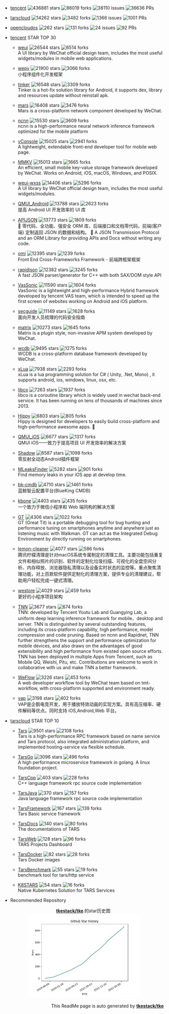 
+ [tencent](https://github.com/tencent)
![436881 stars](https://img.shields.io/badge/Stars-436881-green)
![86019 forks](https://img.shields.io/badge/Forks-86019-green)
![38110 issues](https://img.shields.io/badge/Issues-38110-green)
![36636 PRs](https://img.shields.io/badge/PRs-36636-green)

+ [tarscloud](https://github.com/tarscloud)
![14262 stars](https://img.shields.io/badge/Stars-14262-green)
![3482 forks](https://img.shields.io/badge/Forks-3482-green)
![1366 issues](https://img.shields.io/badge/Issues-1366-green)
![1001 PRs](https://img.shields.io/badge/PRs-1001-green)

+ [opencloudos](https://github.com/opencloudos)
![262 stars](https://img.shields.io/badge/Stars-262-green)
![131 forks](https://img.shields.io/badge/Forks-131-green)
![24 issues](https://img.shields.io/badge/Issues-24-green)
![92 PRs](https://img.shields.io/badge/PRs-92-green)



+ [tencent](https://github.com/tencent) STAR TOP 30
    
    + [weui](https://github.com/tencent/weui) 
    ![26544 stars](https://img.shields.io/badge/Stars-26544-green)
    ![6514 forks](https://img.shields.io/badge/Forks-6514-green)  
    A UI library by WeChat official design team, includes the most useful widgets/modules in mobile web applications.
    
    + [wepy](https://github.com/tencent/wepy) 
    ![21900 stars](https://img.shields.io/badge/Stars-21900-green)
    ![3066 forks](https://img.shields.io/badge/Forks-3066-green)  
    小程序组件化开发框架
    
    + [tinker](https://github.com/tencent/tinker) 
    ![16548 stars](https://img.shields.io/badge/Stars-16548-green)
    ![3309 forks](https://img.shields.io/badge/Forks-3309-green)  
    Tinker is a hot-fix solution library for Android, it supports dex, library and resources update without reinstall apk.
    
    + [mars](https://github.com/tencent/mars) 
    ![16408 stars](https://img.shields.io/badge/Stars-16408-green)
    ![3476 forks](https://img.shields.io/badge/Forks-3476-green)  
    Mars is a cross-platform network component  developed by WeChat.
    
    + [ncnn](https://github.com/tencent/ncnn) 
    ![15530 stars](https://img.shields.io/badge/Stars-15530-green)
    ![3609 forks](https://img.shields.io/badge/Forks-3609-green)  
    ncnn is a high-performance neural network inference framework optimized for the mobile platform
    
    + [vConsole](https://github.com/tencent/vConsole) 
    ![15025 stars](https://img.shields.io/badge/Stars-15025-green)
    ![2941 forks](https://img.shields.io/badge/Forks-2941-green)  
    A lightweight, extendable front-end developer tool for mobile web page.
    
    + [MMKV](https://github.com/tencent/MMKV) 
    ![15013 stars](https://img.shields.io/badge/Stars-15013-green)
    ![1665 forks](https://img.shields.io/badge/Forks-1665-green)  
    An efficient, small mobile key-value storage framework developed by WeChat. Works on Android, iOS, macOS, Windows, and POSIX.
    
    + [weui-wxss](https://github.com/tencent/weui-wxss) 
    ![14406 stars](https://img.shields.io/badge/Stars-14406-green)
    ![5296 forks](https://img.shields.io/badge/Forks-5296-green)  
    A UI library by WeChat official design team, includes the most useful widgets/modules.
    
    + [QMUI_Android](https://github.com/tencent/QMUI_Android) 
    ![13788 stars](https://img.shields.io/badge/Stars-13788-green)
    ![2623 forks](https://img.shields.io/badge/Forks-2623-green)  
    提高 Android UI 开发效率的 UI 库
    
    + [APIJSON](https://github.com/tencent/APIJSON) 
    ![13773 stars](https://img.shields.io/badge/Stars-13773-green)
    ![1809 forks](https://img.shields.io/badge/Forks-1809-green)  
    🚀 零代码、全功能、强安全 ORM 库，后端接口和文档零代码，前端(客户端) 定制返回 JSON 的数据和结构。 🚀 A JSON Transmission Protocol and an ORM Library for providing APIs and Docs without writing any code.
    
    + [omi](https://github.com/tencent/omi) 
    ![12395 stars](https://img.shields.io/badge/Stars-12395-green)
    ![1239 forks](https://img.shields.io/badge/Forks-1239-green)  
     Front End Cross-Frameworks Framework - 前端跨框架框架
    
    + [rapidjson](https://github.com/tencent/rapidjson) 
    ![12382 stars](https://img.shields.io/badge/Stars-12382-green)
    ![3245 forks](https://img.shields.io/badge/Forks-3245-green)  
    A fast JSON parser/generator for C++ with both SAX/DOM style API
    
    + [VasSonic](https://github.com/tencent/VasSonic) 
    ![11590 stars](https://img.shields.io/badge/Stars-11590-green)
    ![1604 forks](https://img.shields.io/badge/Forks-1604-green)  
    VasSonic is a lightweight and high-performance Hybrid framework developed by tencent VAS team, which is intended to speed up the first screen of websites working on Android and iOS platform. 
    
    + [secguide](https://github.com/tencent/secguide) 
    ![11149 stars](https://img.shields.io/badge/Stars-11149-green)
    ![1628 forks](https://img.shields.io/badge/Forks-1628-green)  
    面向开发人员梳理的代码安全指南
    
    + [matrix](https://github.com/tencent/matrix) 
    ![10273 stars](https://img.shields.io/badge/Stars-10273-green)
    ![1645 forks](https://img.shields.io/badge/Forks-1645-green)  
    Matrix is a plugin style, non-invasive APM system developed by WeChat.
    
    + [wcdb](https://github.com/tencent/wcdb) 
    ![9495 stars](https://img.shields.io/badge/Stars-9495-green)
    ![1275 forks](https://img.shields.io/badge/Forks-1275-green)  
    WCDB is a cross-platform database framework developed by WeChat.
    
    + [xLua](https://github.com/tencent/xLua) 
    ![7938 stars](https://img.shields.io/badge/Stars-7938-green)
    ![2293 forks](https://img.shields.io/badge/Forks-2293-green)  
    xLua is a lua programming solution for  C# ( Unity, .Net, Mono) , it supports android, ios, windows, linux, osx, etc.
    
    + [libco](https://github.com/tencent/libco) 
    ![7263 stars](https://img.shields.io/badge/Stars-7263-green)
    ![1937 forks](https://img.shields.io/badge/Forks-1937-green)  
    libco is a coroutine library which is widely used in wechat  back-end service. It has been running on tens of thousands of machines since 2013.
    
    + [Hippy](https://github.com/tencent/Hippy) 
    ![6803 stars](https://img.shields.io/badge/Stars-6803-green)
    ![805 forks](https://img.shields.io/badge/Forks-805-green)  
    Hippy is designed for developers to easily build cross-platform and high-performance awesome apps. 👏
    
    + [QMUI_iOS](https://github.com/tencent/QMUI_iOS) 
    ![6677 stars](https://img.shields.io/badge/Stars-6677-green)
    ![1317 forks](https://img.shields.io/badge/Forks-1317-green)  
    QMUI iOS——致力于提高项目 UI 开发效率的解决方案
    
    + [Shadow](https://github.com/tencent/Shadow) 
    ![6587 stars](https://img.shields.io/badge/Stars-6587-green)
    ![1098 forks](https://img.shields.io/badge/Forks-1098-green)  
    零反射全动态Android插件框架
    
    + [MLeaksFinder](https://github.com/tencent/MLeaksFinder) 
    ![5282 stars](https://img.shields.io/badge/Stars-5282-green)
    ![901 forks](https://img.shields.io/badge/Forks-901-green)  
    Find memory leaks in your iOS app at develop time.
    
    + [bk-cmdb](https://github.com/tencent/bk-cmdb) 
    ![4710 stars](https://img.shields.io/badge/Stars-4710-green)
    ![1461 forks](https://img.shields.io/badge/Forks-1461-green)  
    蓝鲸智云配置平台(BlueKing CMDB)
    
    + [kbone](https://github.com/tencent/kbone) 
    ![4403 stars](https://img.shields.io/badge/Stars-4403-green)
    ![435 forks](https://img.shields.io/badge/Forks-435-green)  
    一个致力于微信小程序和 Web 端同构的解决方案
    
    + [GT](https://github.com/tencent/GT) 
    ![4306 stars](https://img.shields.io/badge/Stars-4306-green)
    ![1022 forks](https://img.shields.io/badge/Forks-1022-green)  
    GT (Great Tit) is a portable debugging tool for bug hunting and performance tuning on smartphones anytime and anywhere just as listening music with Walkman. GT can act as the Integrated Debug Environment by directly running on smartphones.
    
    + [lemon-cleaner](https://github.com/tencent/lemon-cleaner) 
    ![4077 stars](https://img.shields.io/badge/Stars-4077-green)
    ![586 forks](https://img.shields.io/badge/Forks-586-green)  
    腾讯柠檬清理是针对macOS系统专属制定的清理工具。主要功能包括重复文件和相似照片的识别、软件的定制化垃圾扫描、可视化的全盘空间分析、内存释放、浏览器隐私清理以及设备实时状态的监控等。重点聚焦清理功能，对上百款软件提供定制化的清理方案，提供专业的清理建议，帮助用户轻松完成一键式清理。
    
    + [westore](https://github.com/tencent/westore) 
    ![4029 stars](https://img.shields.io/badge/Stars-4029-green)
    ![459 forks](https://img.shields.io/badge/Forks-459-green)  
    更好的小程序项目架构
    
    + [TNN](https://github.com/tencent/TNN) 
    ![3677 stars](https://img.shields.io/badge/Stars-3677-green)
    ![674 forks](https://img.shields.io/badge/Forks-674-green)  
    TNN: developed by Tencent Youtu Lab and Guangying Lab, a uniform deep learning inference framework for mobile、desktop and server. TNN is distinguished by several outstanding features, including its cross-platform capability, high performance, model compression and code pruning. Based on ncnn and Rapidnet, TNN further strengthens the support and performance optimization for mobile devices, and also draws on the advantages of good extensibility and high performance from existed open source efforts. TNN has been deployed in multiple Apps from Tencent, such as Mobile QQ, Weishi, Pitu, etc. Contributions are welcome to work in collaborative with us and make TNN a better framework. 
    
    + [WeFlow](https://github.com/tencent/WeFlow) 
    ![3226 stars](https://img.shields.io/badge/Stars-3226-green)
    ![453 forks](https://img.shields.io/badge/Forks-453-green)  
    A web developer workflow tool by WeChat team based on tmt-workflow, with cross-platform supported and environment ready.
    
    + [vap](https://github.com/tencent/vap) 
    ![3198 stars](https://img.shields.io/badge/Stars-3198-green)
    ![402 forks](https://img.shields.io/badge/Forks-402-green)  
    VAP是企鹅电竞开发，用于播放特效动画的实现方案。具有高压缩率、硬件解码等优点。同时支持 iOS,Android,Web 平台。
    

+ [tarscloud](https://github.com/tarscloud) STAR TOP 10
    
    + [Tars](https://github.com/tarscloud/Tars) 
    ![9501 stars](https://img.shields.io/badge/Stars-9501-green)
    ![2108 forks](https://img.shields.io/badge/Forks-2108-green)  
    Tars is a high-performance RPC framework based on name service and Tars protocol, also integrated administration platform, and implemented hosting-service via flexible schedule.
    
    + [TarsGo](https://github.com/tarscloud/TarsGo) 
    ![3096 stars](https://img.shields.io/badge/Stars-3096-green)
    ![496 forks](https://img.shields.io/badge/Forks-496-green)  
    A  high performance microservice  framework  in golang. A linux foundation project.
    
    + [TarsCpp](https://github.com/tarscloud/TarsCpp) 
    ![403 stars](https://img.shields.io/badge/Stars-403-green)
    ![228 forks](https://img.shields.io/badge/Forks-228-green)  
    C++ language framework rpc source code implementation
    
    + [TarsJava](https://github.com/tarscloud/TarsJava) 
    ![370 stars](https://img.shields.io/badge/Stars-370-green)
    ![157 forks](https://img.shields.io/badge/Forks-157-green)  
    Java language framework rpc source code implementation
    
    + [TarsFramework](https://github.com/tarscloud/TarsFramework) 
    ![167 stars](https://img.shields.io/badge/Stars-167-green)
    ![139 forks](https://img.shields.io/badge/Forks-139-green)  
    Tars Basic service framework
    
    + [TarsDocs](https://github.com/tarscloud/TarsDocs) 
    ![140 stars](https://img.shields.io/badge/Stars-140-green)
    ![80 forks](https://img.shields.io/badge/Forks-80-green)  
    The documentations of TARS
    
    + [TarsWeb](https://github.com/tarscloud/TarsWeb) 
    ![128 stars](https://img.shields.io/badge/Stars-128-green)
    ![96 forks](https://img.shields.io/badge/Forks-96-green)  
    TARS Projects Dashboard
    
    + [TarsDocker](https://github.com/tarscloud/TarsDocker) 
    ![82 stars](https://img.shields.io/badge/Stars-82-green)
    ![28 forks](https://img.shields.io/badge/Forks-28-green)  
    Tars Docker  images
    
    + [TarsBenchmark](https://github.com/tarscloud/TarsBenchmark) 
    ![55 stars](https://img.shields.io/badge/Stars-55-green)
    ![19 forks](https://img.shields.io/badge/Forks-19-green)  
    benchmark tool for tars/http service
    
    + [K8STARS](https://github.com/tarscloud/K8STARS) 
    ![54 stars](https://img.shields.io/badge/Stars-54-green)
    ![16 forks](https://img.shields.io/badge/Forks-16-green)  
    Native Kubernetes  Solution for TARS Services
    


+ Recommended Repository  
<p align="center">
      <strong>
        <a href="https://github.com/tkestack/tke" target="_blank">tkestack/tke</a>
      </strong>  的star历史图
  <br>
  <img src="https://raw.githubusercontent.com/ButterAndButterfly/GithubTools/master/data/stars_history.jpg" width="350px"></img>    
</p>

<p align="right">
      This ReadMe page is auto generated by 
      <strong>
        <a href="https://github.com/tkestack/tke" target="_blank">tkestack/tke</a><br>
      </strong>   
</p>